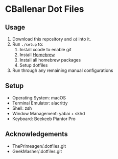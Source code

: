 # CBallenar Dot Files

## Usage
1. Download this repository and `cd` into it.
2. Run `./setup` to:
    1. Install xcode to enable git
    2. Install [Homebrew](https://brew.sh/)
    3. Install all homebrew packages
    4. Setup dotfiles
3. Run through any remaining manual configurations

## Setup

- Operating System: macOS
- Terminal Emulator: alacritty
- Shell: zsh
- Window Management: yabai + skhd
- Keyboard: Beekeeb Piantor Pro

## Acknowledgements

- ThePrimeagen/.dotfiles.git
- GeekMasher/.dotfiles.git
